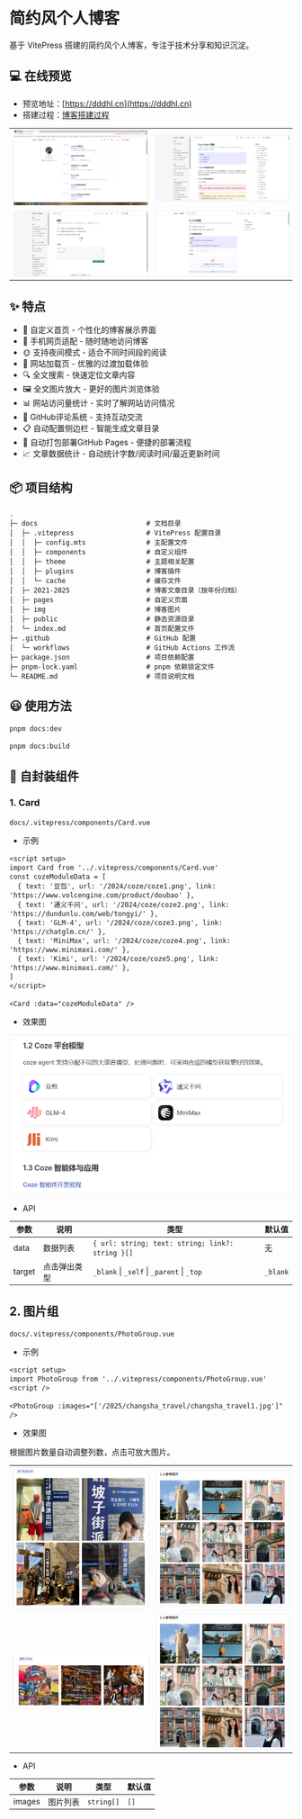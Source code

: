 # 简约风个人博客

基于 VitePress 搭建的简约风个人博客，专注于技术分享和知识沉淀。

## 💻 在线预览

- 预览地址：[https://dddhl.cn](https://dddhl.cn)
- 搭建过程：[博客搭建过程](https://dddhl.cn/2024/blog-change.html)

<table>
  <tr>
    <td>
      <img src="./docs/public/assets/readme/index.png" style="border:1px solid #efefef" />
    </td>
    <td>
      <img src="./docs/public/assets/readme/index4.png" style="border:1px solid #efefef" />
    </td>
  <tr />
  <tr>
    <td>
      <img src="./docs/public/assets/readme/index3.png" style="border:1px solid #efefef" />
    </td>
    <td>
      <img src="./docs/public/assets/readme/index2.png" style="border:1px solid #efefef" />
    </td>
  <tr />
</table>

## ✨ 特点

- 📝 自定义首页 - 个性化的博客展示界面
- 📱 手机网页适配 - 随时随地访问博客
- 🌞 支持夜间模式 - 适合不同时间段的阅读
- 🚀 网站加载页 - 优雅的过渡加载体验
- 🔍 全文搜索 - 快速定位文章内容
- 🖼️ 全文图片放大 - 更好的图片浏览体验
- 📊 网站访问量统计 - 实时了解网站访问情况
- 💬 GitHub评论系统 - 支持互动交流
- 📋 自动配置侧边栏 - 智能生成文章目录
- 🔄 自动打包部署GitHub Pages - 便捷的部署流程
- 📈 文章数据统计 - 自动统计字数/阅读时间/最近更新时间

## 📦 项目结构

```tree
.
├─ docs                           # 文档目录
│  ├─ .vitepress                  # VitePress 配置目录
│  │  ├─ config.mts               # 主配置文件
│  │  ├─ components               # 自定义组件
│  │  ├─ theme                    # 主题相关配置
│  │  ├─ plugins                  # 博客插件
│  │  └─ cache                    # 缓存文件
│  ├─ 2021-2025                   # 博客文章目录（按年份归档）
│  ├─ pages                       # 自定义页面
│  ├─ img                         # 博客图片
│  ├─ public                      # 静态资源目录
│  └─ index.md                    # 首页配置文件
├─ .github                        # GitHub 配置
│  └─ workflows                   # GitHub Actions 工作流
├─ package.json                   # 项目依赖配置
├─ pnpm-lock.yaml                 # pnpm 依赖锁定文件
└─ README.md                      # 项目说明文档
```

## 😃 使用方法

```bash
pnpm docs:dev
```

```bash
pnpm docs:build
```

## 🔎 自封装组件

### 1. Card

`docs/.vitepress/components/Card.vue`

- 示例

```vue
<script setup>
import Card from '../.vitepress/components/Card.vue'
const cozeModuleData = [
  { text: '豆包', url: '/2024/coze/coze1.png', link: 'https://www.volcengine.com/product/doubao' },
  { text: '通义千问', url: '/2024/coze/coze2.png', link: 'https://dundunlu.com/web/tongyi/' },
  { text: 'GLM-4', url: '/2024/coze/coze3.png', link: 'https://chatglm.cn/' },
  { text: 'MiniMax', url: '/2024/coze/coze4.png', link: 'https://www.minimaxi.com/' },
  { text: 'Kimi', url: '/2024/coze/coze5.png', link: 'https://www.minimaxi.com/' },
]
</script>

<Card :data="cozeModuleData" />
```

- 效果图

<img src="./docs/public/assets/readme/card.png" style="border:1px solid #efefef" />

- API

| 参数   | 说明         | 类型                                             | 默认值   |
| ------ | ------------ | ------------------------------------------------ | -------- |
| data   | 数据列表     | `{ url: string; text: string; link?: string }[]` | 无       |
| target | 点击弹出类型 | `_blank` \| `_self` \| `_parent` \| `_top`       | `_blank` |

## 2. 图片组

`docs/.vitepress/components/PhotoGroup.vue`

- 示例

```vue
<script setup>
import PhotoGroup from '../.vitepress/components/PhotoGroup.vue'
<script />

<PhotoGroup :images="['/2025/changsha_travel/changsha_travel1.jpg']" />
```

- 效果图

根据图片数量自动调整列数，点击可放大图片。

<table>
  <tr>
    <td>
      <img src="./docs/public/assets/readme/photo-group1.png" style="border:1px solid #efefef" />
    </td>
    <td>
      <img src="./docs/public/assets/readme/photo-group4.png" style="border:1px solid #efefef" />
    </td>
  <tr />
  <tr>
    <td>
      <img src="./docs/public/assets/readme/photo-group2.png" style="border:1px solid #efefef" />
    </td>
    <td>
      <img src="./docs/public/assets/readme/photo-group4.png" style="border:1px solid #efefef" />
    </td>
  <tr />
</table>

- API

| 参数   | 说明     | 类型       | 默认值 |
| ------ | -------- | ---------- | ------ |
| images | 图片列表 | `string[]` | `[]`   |
